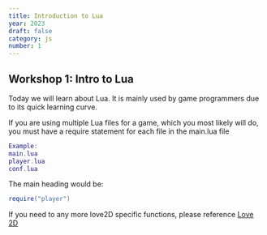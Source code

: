 ```yaml
---
title: Introduction to Lua
year: 2023
draft: false
category: js
number: 1
---
```


## Workshop 1: Intro to Lua

Today we will learn about Lua. It is mainly used by game programmers due to its quick learning curve. 

If you are using multiple Lua files for a game, which you most likely will do, you must have a require statement for each file in the main.lua file

```lua
Example:
main.lua
player.lua
conf.lua
```


The main heading would be: 
```lua
require("player")
```


If you need to any more love2D specific functions, please reference [Love 2D](https://love2d.org/wiki/love)
